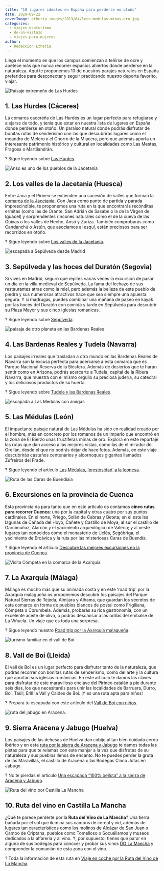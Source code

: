```yaml
---
title: "10 lugares ideales en España para perderse en otoño"
date: 2020-09-22
coverImage: etheria_images/2019/04/leon-medulas-minas-oro.jpg
categories: 
  - viajes-ecoturismo
  - de-un-vistazo
  - viajes-para-mujeres
author: 
  - Redaccion Etheria
---
```


Llega el momento en que los campos comienzan a teñirse de ocre y apetece más que nunca recorrer espacios abiertos donde perderse en la naturaleza. Aquí te proponemos 10 de nuestros parajes naturales en España preferidos para desconectar y seguir practicando nuestro deporte favorito, viajar.

![Paisaje extremeño de Las Hurdes](etheria_images/2020/07/las-hurdes-extremadura.jpg "Los paisajes y colores hurdanos nos sorprenden con su belleza. ©Yolanda Cardo")

## 1\. Las Hurdes (Cáceres)

La comarca cacereña de Las Hurdes es un lugar perfecto para refugiarse y alejarse de 
todo, y tenía que estar en nuestra lista de lugares en España donde perderse en otoño. 
Un paraíso natural donde podrás disfrutar de bonitas rutas de senderismo con las que 
descubrirás lugares como el meandro de Melero o el Chorro de la Miacera, pero que además 
aporta un interesante patrimonio histórico y cultural en localidades como Las Mestas, 
Fragosa o Martilandrán. 

? Sigue leyendo sobre [Las 
Hurdes](https://etheriamagazine.com/2020/07/21/viajes-espana-las-hurdes-un-paraiso-extremeno/). 

![Anso es uno de los pueblos de la Jacetania](etheria_images/2019/09/Jacetania-Anso.jpg "Anso, uno de los pueblos de la Jacetania. © Archivo DGA/Comarca de la Jacetania")

## 2\. Los valles de la Jacetania (Huesca)

Entre Jaca y el Pirineo se extienden una sucesión de valles que forman la [comarca de la 
Jacetania](https://etheriamagazine.com/2019/09/25/viaja-sola-a-los-valles-de-la-jacetania-huesca/). 
Con Jaca como punto de partida y parada imprescindible, te proponemos una ruta en la que 
encontrarás recónditas ermitas (como las de Orante, San Adrián de Sasabe o la de la 
Virgen de Iguacel) y sorprendentes rincones naturales como el de la cueva de las Güixas 
o los valles de Hecho, Ansó y Zuriza. También comprobarás como Candanchú o Astún, que 
asociamos al esquí, están preciosos para ser recorridos en otoño. 

? Sigue leyendo sobre [Los valles de la 
Jacetania](https://etheriamagazine.com/2019/09/25/viaja-sola-a-los-valles-de-la-jacetania-huesca/). 

![escapada a Sepúlveda desde Madrid](etheria_images/2019/06/Sepulveda-duraton-atardecer.jpg "Sepúlveda al atardecer. © SG")

## 3\. Sepúlveda y las hoces del Duratón (Segovia)

Si vives en Madrid, seguro que repites varias veces la excursión de pasar un día en la 
villa medieval de Sepúlveda. La fama del lechazo de sus restaurantes atrae como la miel, 
pero además la belleza de este pueblo de piedra y sus numerosos atractivos hace que sea 
siempre una apuesta segura. Y si madrugas, puedes combinar una mañana de paseo en kayak 
por las hoces del Duratón con comida y tarde en Sepúlveda para descubrir su Plaza Mayor 
y sus cinco iglesias románicas. 

? Sigue leyendo sobre [Sepúlveda](https://etheriamagazine.com/2019/07/11/sepulveda-y-las-hoces-del-duraton-viaje-en-familia/). 

![paisaje de otro planeta en las Bardenas Reales](etheria_images/2020/07/bardenas-ruta.jpg "Bardenas Reales © Marco de Luca")

## 4\. Las Bardenas Reales y Tudela (Navarra)

Los paisajes irreales que trasladan a otro mundo en las Bardenas Reales de Navarra son 
la excusa perfecta para acercarse a esta comarca que es Parque Nacional Reserva de la 
Biosfera. Además de desiertos que te harán sentir como en Arizona, podrás acercarte a 
Tudela, capital de la Ribera Navarra, que muestra con el mismo orgullo su preciosa 
judería, su catedral y los deliciosos productos de su huerta. 

? Sigue leyendo sobre [Tudela y las Bardenas 
Reales](https://etheriamagazine.com/2020/07/27/ruta-navarra-bardenas-reales-tudela-escapada-con-amigas/). 

![escapada a Las Medulas con amigas](etheria_images/2020/04/viajar-sola-leon-medulas.jpg "Las Médulas aguardan a los pies de la Sierra de la Encina de la Lastra y de la gallega Sierra del Caurel (al fondo). © KR")

## 5\. Las Médulas (León)

El impactante paisaje natural de Las Médulas ha sido en realidad creado por el hombre, 
más en concreto por los romanos de un Imperio que encontró en la zona de El Bierzo unas 
fructíferas minas de oro. Explora en este reportaje las rutas que dan acceso a las 
mejores vistas, como las de el mirador de Orellán, desde el que no podrás dejar de hace 
fotos. Además, en este viaje descubrirás castaños centenarios y alcornoques gigantes 
llamados Zufreiros del Frade. 

? Sigue leyendo el artículo [Las Médulas, ‘prestosidad’ a la 
leonesa](https://etheriamagazine.com/2020/05/11/escapadas-por-espana-las-medulas-leon/). 

![Ruta de las Caras de Buendiaia](etheria_images/2020/05/cuenca-excursion-caras-buendia.jpg "La ruta de la Caras de Buendía en Cuenca. Arte y naturaleza juntos. © Yolanda Cardo")

## 6\. Excursiones en la provincia de Cuenca

Esta provincia da para tanto que en este artículo os contamos **cinco rutas para 
recorrer Cuenca**: una por la capital y otras cuatro por sus puntos cardinales. En el 
norte, Priego, Solán de Cabras y Beteta; en el este las lagunas de Cañada del Hoyo, 
Cañete y Castillo de Moya; al sur el castillo de Garcimuñoz, Alarcón y el yacimiento 
arqueológico de Valeria; y al oeste lugares tan conocidos como el monasterio de Uclés, 
Segóbriga, el yacimiento de Ercávica y la ruta por las misteriosas Caras de Buendía. 

? Sigue leyendo el artículo [Descubre las mejores excursiones en la provincia de 
Cuenca](https://etheriamagazine.com/2020/06/04/viajes-por-espana-descubre-las-mejores-excursiones-en-la-provincia-de-cuenca/). 

![Visita Cómpeta en la comarca de la Axarquía](etheria_images/2020/06/viajar-sola-axarquia-competa.jpg "Estampa tradicional de Cómpeta (Axarquía, Málaga).")

## 7\. La Axarquía (Málaga)

Málaga es mucho más que su animada costa y en este 'road trip' por la Axarquía malagueña 
os proponemos descubrir los paisajes del Parque Natural Sierras de Tejeda, Almijara y 
Alhama, que guardan los secretos de esta comarca en forma de pueblos blancos de postal 
como Frigiliana, Cómpeta o Corumbela. Además, probarás su rica gastronomía, con un 
excelente aceite de oliva, o podrás descansar a las orillas del embalse de La Viñuela. 
Un viaje que es toda una sorpresa. 

? Sigue leyendo nuestro [Road trip por la Axarquía 
malagueña](https://etheriamagazine.com/2020/06/19/road-trip-viajar-sola-amigas-mejor-ruta-axarquia-malaga/). 

![turismo familiar en el vall de Boí](etheria_images/2020/02/viaje-familia-valle-boi-Durro-Boi.jpg "Camino de Durro a Boí. © Cecilia Lorenzo")

## 8\. Vall de Boí (Lleida)

El vall de Boí es un lugar perfecto para disfrutar tanto de la naturaleza, que podrás 
recorrer con bonitas rutas de senderismo, como del arte y la cultura que aportan sus 
iglesias románicas. En este artículo te damos las claves para disfrutar de este 
maravilloso enclave del Pirineo catalán a pie durante seis días, los que necesitaréis 
para unir las localidades de Barruera, Durro, Boí, Taüll, Erill la Vall y Caldes de Boí. 
¡Y es una ruta apta para niños! 

? Prepara tu escapada con este artículo del [Vall de Boí con 
niños](https://etheriamagazine.com/2020/02/28/ruta-senderista-en-familia-por-valle-de-boi-pirineo-lleida/). 

![ruta del jabugo en Aracena.](etheria_images/2019/06/viaje-huelva-aracena-Cinco-Jotas-Bodega.jpg "El jamón de Jabugo es uno de los alicientes para una ruta por la Sierra de Aracena. © Jamón Cinco Jotas")

## 9\. Sierra Aracena y Jabugo (Huelva)

Los paisajes de las dehesas de Huelva dan cobijo al tan bien cuidado cerdo ibérico y en 
esta [ruta por la sierra de Aracena y 
Jabugo](https://etheriamagazine.com/2019/06/27/viaje-amigas-huelva-ruta-jamon-jabugo-aracena/) 
te damos todas las pistas para que te relamas con este manjar a la vez que disfrutas de 
su naturaleza y sus pueblos llenos de encanto. No te puedes perder la gruta de las 
Maravillas, el castillo de Aracena o las Bodegas Cinco Jotas en Jabugo. 

? No te pierdas el artículo [Una escapada “100% bellota” a la sierra de Aracena y 
Jabugo](https://etheriamagazine.com/2019/06/27/viaje-amigas-huelva-ruta-jamon-jabugo-aracena/). 

![Ruta del vino por Castilla La Mancha](etheria_images/2019/03/viaje-alcazar-de-juan-juan.jpg "Molinos de Alcázar de San Juan, en la ruta del vino por Castilla La Mancha. © O.Checa")

## 10\. Ruta del vino en Castilla La Mancha

¿Qué te parece perderte por la **Ruta del Vino de La Mancha**? Una tierra bañada por el 
sol que ilumina sus campos de cereal y vid, además de lugares tan característicos como 
los molinos de Alcázar de San Juan o Campo de Criptana, pueblos como Tomelloso o 
Socuéllamos y museos dedicados a la alfarería y al vino. Y, por supuesto, tienes que 
parar en alguna de sus bodegas para conocer y probar sus vinos [DO La 
Mancha](https://lamanchawines.com/origen-del-vino) y comprender la comunión de esta zona 
con el vino. 

? Toda la información de esta ruta en [Viaje en coche por la Ruta del Vino de La 
Mancha](https://etheriamagazine.com/2019/03/20/ruta-del-vino-de-la-mancha/)
